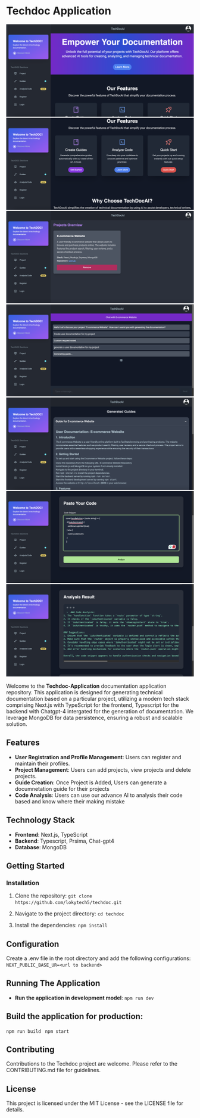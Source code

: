 # Techdoc Application

![HomePage](public/images/Screenshot1.png)
![](public/images/Screenshot2.png)
![Project-Page](public/images/Screenshot3.png)
![Guide-Creation-Page](public/images/Screenshot4.png)
![Generated-Guide-Page](public/images/Screenshot5.png)
![Code-Analysis-Page](public/images/Screenshot6.png)
![Code-Analysis-In-Action](public/images/Screenshot7.png)

Welcome to the **Techdoc-Application** documentation application repository. This application is designed for generating technical documentation based on a particular project, utilizing a modern tech stack comprising Next.js with TypeScript for the frontend, Typescript for the backend with Chatgpt-4 intergated for the generation of documentation. We leverage MongoDB for data persistence, ensuring a robust and scalable solution.

## Features

- **User Registration and Profile Management**: Users can register and maintain their profiles.
- **Project Management**: Users can add projects, view projects and delete projects.
- **Guide Creation**: Once Project is Added, Users can generate a documnetation guide for their projects
- **Code Analysis**: Users can use our advance AI to analysis their code based and know where their making mistake

## Technology Stack

- **Frontend**: Next.js, TypeScript
- **Backend**: Typescript, Prsima, Chat-gpt4
- **Database**: MongoDB

## Getting Started

### Installation

1. Clone the repository:
   ``git clone https://github.com/lokytech5/techdoc.git``


2. Navigate to the project directory:
   ``cd techdoc``

3. Install the dependencies:
   ``npm install``

## Configuration

Create a .env file in the root directory and add the following configurations:
``NEXT_PUBLIC_BASE_UR=<url to backend>``

## Running The Application

- **Run the application in development model**:
  ``npm run dev``

## Build the application for production:

``npm run build ``
``npm start``

## Contributing

Contributions to the Techdoc project are welcome. Please refer to the CONTRIBUTING.md file for guidelines.

## License

This project is licensed under the MIT License - see the LICENSE file for details.
